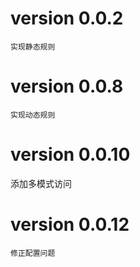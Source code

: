 
# version 0.0.2
    实现静态规则

# version 0.0.8
    实现动态规则

# version 0.0.10
   添加多模式访问

# version 0.0.12
    修正配置问题